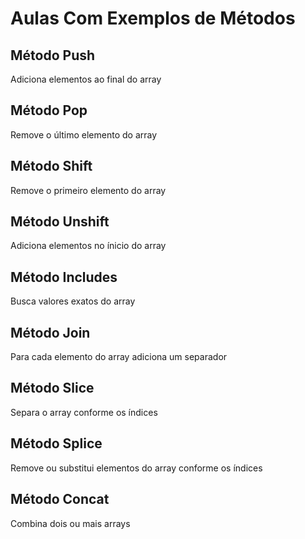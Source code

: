 # Aulas Com Exemplos de Métodos 

## Método Push

Adiciona elementos ao final do array

## Método Pop

Remove o último elemento do array

## Método Shift

Remove o primeiro elemento do array

## Método Unshift

Adiciona elementos no ínicio do array

## Método Includes

Busca valores exatos do array

## Método Join

Para cada elemento do array adiciona um separador

## Método Slice

Separa o array conforme os índices

## Método Splice

Remove ou substitui elementos do array conforme os índices

## Método Concat

Combina dois ou mais arrays